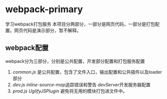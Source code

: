 # webpack-primary

学习webpack打包服务
本项目分两部分，一部分是网页代码，一部分是打包配置。网页代码是演示部分，暂不解释。
## webpack配置
webpack分为三部分，分别是公共配置，开发部分配置和打包服务配置
1. <em>common.js</em>
是公共配置，包含了文件入口，输出配置和公共插件以及loader部分
2. <em>dev.js</em>
<em>inline-source-map</em>追踪错误和警告
<em>devServer</em>开发服务器配置
3. <em>prod.js</em>
<em> UglifyJSPlugin </em> 避免将无用的模块打包进文件中。
